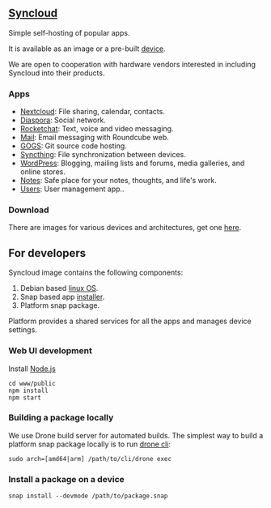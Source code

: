 ## [Syncloud](https://syncloud.org)

Simple self-hosting of popular apps.

It is available as an image or a pre-built [device](https://shop.syncloud.org).

We are open to cooperation with hardware vendors interested in including Syncloud into their products.

### Apps

* [Nextcloud](https://nextcloud.com/): File sharing, calendar, contacts.
* [Diaspora](https://diasporafoundation.org/): Social network.
* [Rocketchat](https://rocket.chat/): Text, voice and video messaging.
* [Mail](https://roundcube.net/): Email messaging with Roundcube web.
* [GOGS](https://gogs.io/): Git source code hosting.
* [Syncthing](https://syncthing.net/): File synchronization between devices.
* [WordPress](https://wordpress.org/): Blogging, mailing lists and forums, media galleries, and online stores.
* [Notes](https://standardnotes.org/): Safe place for your notes, thoughts, and life's work.
* [Users](https://github.com/kakwa/ldapcherr/): User management app..

### Download

There are images for various devices and architectures, get one [here](https://github.com/syncloud/platform/wiki).

## For developers

Syncloud image contains the following components:

1. Debian based [linux OS](github.com/syncloud/image).
2. Snap based app [installer](https://github.com/syncloud/snapd).
3. Platform snap package.

Platform provides a shared services for all the apps and manages device settings.

### Web UI development

Install [Node.js](https://nodejs.org/en/download)

````
cd www/public
npm install
npm start
````

### Building a package locally
We use Drone build server for automated builds.
The simplest way to build a platform snap package locally is to run [drone cli](http://docs.drone.io/cli-installation):
````
sudo arch=[amd64|arm] /path/to/cli/drone exec
````

### Install a package on a device
````
snap install --devmode /path/to/package.snap
````
